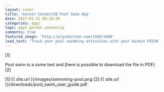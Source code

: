 ```yaml
---
layout: inner
title: 'Garmin ConnectIQ Pool Swim App'
date: 2017-01-21 06:18:34
categories: apps
tags: apps garmin connectiq
comments: true
featured_image: 'http://placekitten.com/1500/1000'
lead_text: 'Track your pool swimming activities with your Garmin FR230, FR235 and FR630'
---
```


[1]

Pool swim is a 
some text and [here is possible to download the file in PDF][2]


[1]:{{ site.url }}/images/swimming-pool.png
[2]:{{ site.url }}/downloads/pool_swim_user_guide.pdf
